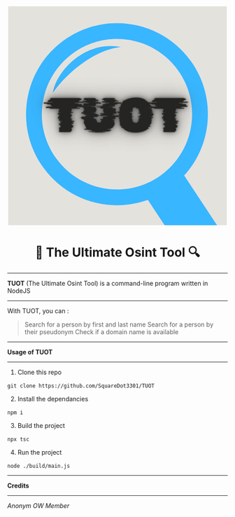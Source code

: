 <p align="center">
  <img src="/docs/TUOT.png" alt="Sublime's custom image"/>
  <h1 align="center">🔎 The Ultimate Osint Tool 🔍</h1>
</p>

---

**TUOT** (The Ultimate Osint Tool) is a command-line program written in NodeJS

---

With TUOT, you can :

> Search for a person by first and last name
> Search for a person by their pseudonym
> Check if a domain name is available

---

**Usage of TUOT**

---

1. Clone this repo

```
git clone https://github.com/SquareDot3301/TUOT
```

2. Install the dependancies

```
npm i
```

3. Build the project

```
npx tsc
```

4. Run the project

```
node ./build/main.js
```

---

**Credits**

---

_Anonym OW Member_
